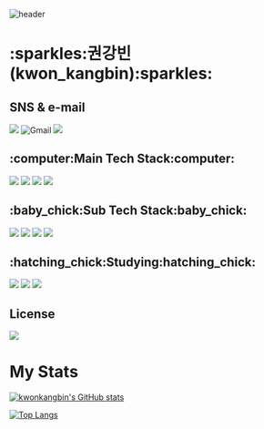 ![header](https://capsule-render.vercel.app/api?type=waving&color=8df3fc&height=300&section=header&text=Welcome&fontAlign=50&fontAlignY=45&desc=kwonkangbin's%20Github&descSize=25&descAlign=70&descAlignY=61&fontSize=120&fontColor=ffffff)

<h1>:sparkles:권강빈(kwon_kangbin):sparkles:</h2>

<h2>SNS & e-mail</h2>
<div align = left>
<a href="https://www.instagram.com/vin060331/" target="_blank"><img src="https://img.shields.io/badge/Instagram-E4405F?style=flat-square&logo=Instagram&logoColor=white"/></a>
<img alt="Gmail" src="https://img.shields.io/badge/kbk282655@gmail.com-EA4335.svg?&style=for-the-badge&logo=Gmail&logoColor=white"/>
<img src="https://img.shields.io/badge/Velog-20C997?style=for-the-badge&logo=Velog5&logoColor=white">

</div>
<h2>:computer:Main Tech Stack:computer:</h2>
<div align = left>
<img src="https://img.shields.io/badge/HTML5-E34F26?style=for-the-badge&logo=HTML5&logoColor=white">
<img src="https://img.shields.io/badge/CSS3-1572B6?style=for-the-badge&logo=CSS&logoColor=white">
<img src="https://img.shields.io/badge/JavaScript-F7DF1E?style=for-the-badge&logo=JavaScript&logoColor=white">
<img src="https://img.shields.io/badge/React-61DAFB?style=for-the-badge&logo=React&logoColor=white">
</div>
<h2>:baby_chick:Sub Tech Stack:baby_chick:</h2>
<div align = left>
<img src="https://img.shields.io/badge/C-A8B9CC.svg?style=for-the-badge&logo=C&logoColor=white">
<img src="https://img.shields.io/badge/SCSS-CC6699?style=for-the-badge&logo=Sass&logoColor=white">
<img src="https://img.shields.io/badge/Flutter-02569B?style=for-the-badge&logo=Flutter&logoColor=white">
  <img src="https://img.shields.io/badge/Dart-0175C2?style=for-the-badge&logo=Dart&logoColor=white">
</div>
<h2>:hatching_chick:Studying:hatching_chick:</h2>
<div align = left>
<img src="https://img.shields.io/badge/Java-007396?style=for-the-badge&logo=OpenJDK&logoColor=white">
<img src="https://img.shields.io/badge/Python-3776AB?style=for-the-badge&logo=Python&logoColor=white">
<img src="https://img.shields.io/badge/Node.js-339933?style=for-the-badge&logo=Node.js&logoColor=white">
</div>

<h2>License</h2>
<div align = left>
<img src="https://img.shields.io/badge/Azure900-0078D4?style=for-the-badge&logo=Microsoft Azure&logoColor=white">
</div>

<h1>My Stats</h1>

[![kwonkangbin's GitHub stats](https://github-readme-stats.vercel.app/api?username=kwonkangbin&theme=calm)](https://github.com/HyunMin200/github-readme-stats)

[![Top Langs](https://github-readme-stats.vercel.app/api/top-langs/?username=kwonkangbin&layout=compact&theme=gruvbox)](https://github.com/HyunMin200/github-readme-stats)

